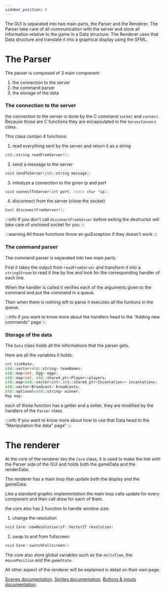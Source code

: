 ```yaml
---
sidebar_position: 0
---
```


The GUI is separated into two main parts, the Parser and the Renderer.
The Parser take care of all communication with the server and store all information relative to the game in a Data structure.
The Renderer uses that Data structure and translate it into a graphical display using the SFML.

# The Parser
The parser is composed of 3 main component:
1. the connection to the server
2. the command parser
3. the storage of the data

### The connection to the server

the connection to the server is done by the C command `socket` and `connect`. Because those are C functions they are encapsulated in the `ServerConnect` class.

This class contain 4 functions: 
1. read everything sent by the server and return it as a string
```cpp
std::string readFromServer();
```
2. send a message to the server
```cpp
void sendToServer(std::string message);
```
3. initialyze a connection to the given ip and port
```cpp
void connectToServer(int port, const char *ip);
```
4. disconnect from the server (close the socket)
```cpp
bool disconectFromServer();
```

:::info
If you don't call `disconectFromServer` before exiting the destructor will take care of unclosed socket for you
:::

:::warning
All those functions throw an guiException if they doesn't work
:::

### The command parser

The command parser is separated into two main parts.

First it takes the output from `readFromServer` and transform it into a `stringStream` to read it line by line and look for the corresponding handler of each line.

When the handler is called it verifies each of the arguments given to the command and put the command in a queue.

Then when there is nothing left to parse it executes all the funtions in the queue.

:::info
if you want to know more about the handlers head to the "Adding new commands" page
:::

### Storage of the data

The `Data` class holds all the informations that the parser gets.

Here are all the variables it holds:
```cpp
int tickRate;
std::vector<std::string> teamNames;
std::map<int, Egg> eggs;
std::map<int, std::shared_ptr<Player>>players;
std::map<std::vector<int>,std::shared_ptr<Incantation>> incantations;
std::vector<Broadcast> broadcasts;
std::optional<std::string> winner;
Map map;
```

each of those function has a getter and a setter,
they are modified by the handlers of the `Parser` class.

:::info
If you want to know more about how to use that Data head to the "Manipulation the data" page"
:::

# The renderer

At the core of the renderer lies the `Core` class, it is used to make the link with the Parser side of the GUI and holds both the gameData and the renderData.

The renderer has a main loop that update both the display and the gameData.

Like a standard graphic implementation the main loop calls update for every component and then call draw for each of them.

the core also has 2 function to handle window size:
1. change the resolution
```cpp
void Core::newResolution(sf::Vector2f resolution)
```
2. swap to and from fullscreen
```cpp
void Core::switchFullscreen()
```

The core also store global variables such as the `deltaTime`, the `mousePosition` and the `gameState`.

All other aspect of the renderer will be explained in detail on their own page.

[Scenes documentation](/Programs/GUI/Renderer/Scenes).
[Sprites documentation](/Programs/GUI/Renderer/Sprites).
[Buttons & inputs documentation](/Programs/GUI/Renderer/).

